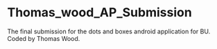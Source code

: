 # Thomas_wood_AP_Submission
 The final submission for the dots and boxes android application for BU. Coded by Thomas Wood.
